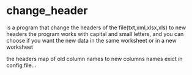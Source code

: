 # change_header
is a program that change the headers of the file(txt,xml,xlsx,xls) to new headers
the program works with capital and small letters, and you can choose if you want the new data in the same worksheet or in a new worksheet

the headers map of old column names to new columns names exict in config file... 
<config>
  <headers>
    <header existingHeader ="ColA"  newHeader="ColAA" />
    <header existingHeader = "ColC"  newHeader="ColCC" />
    <header existingHeader = "ColB"  newHeader="ColBB" />
  </headers>
</config>
